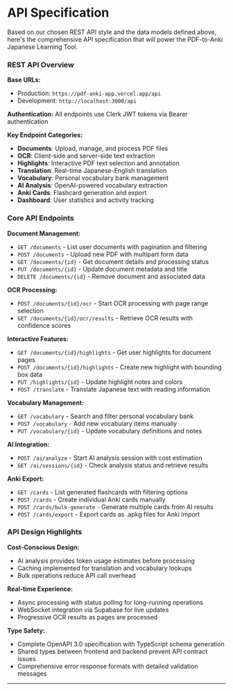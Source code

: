 # API Specification

Based on our chosen REST API style and the data models defined above, here's the comprehensive API specification that will power the PDF-to-Anki Japanese Learning Tool.

### REST API Overview

**Base URLs:**
- Production: `https://pdf-anki-app.vercel.app/api`
- Development: `http://localhost:3000/api`

**Authentication:** All endpoints use Clerk JWT tokens via Bearer authentication

**Key Endpoint Categories:**
- **Documents**: Upload, manage, and process PDF files
- **OCR**: Client-side and server-side text extraction
- **Highlights**: Interactive PDF text selection and annotation
- **Translation**: Real-time Japanese-English translation
- **Vocabulary**: Personal vocabulary bank management
- **AI Analysis**: OpenAI-powered vocabulary extraction
- **Anki Cards**: Flashcard generation and export
- **Dashboard**: User statistics and activity tracking

### Core API Endpoints

**Document Management:**
- `GET /documents` - List user documents with pagination and filtering
- `POST /documents` - Upload new PDF with multipart form data
- `GET /documents/{id}` - Get document details and processing status
- `PUT /documents/{id}` - Update document metadata and title
- `DELETE /documents/{id}` - Remove document and associated data

**OCR Processing:**
- `POST /documents/{id}/ocr` - Start OCR processing with page range selection
- `GET /documents/{id}/ocr/results` - Retrieve OCR results with confidence scores

**Interactive Features:**
- `GET /documents/{id}/highlights` - Get user highlights for document pages
- `POST /documents/{id}/highlights` - Create new highlight with bounding box data
- `PUT /highlights/{id}` - Update highlight notes and colors
- `POST /translate` - Translate Japanese text with reading information

**Vocabulary Management:**
- `GET /vocabulary` - Search and filter personal vocabulary bank
- `POST /vocabulary` - Add new vocabulary items manually
- `PUT /vocabulary/{id}` - Update vocabulary definitions and notes

**AI Integration:**
- `POST /ai/analyze` - Start AI analysis session with cost estimation
- `GET /ai/sessions/{id}` - Check analysis status and retrieve results

**Anki Export:**
- `GET /cards` - List generated flashcards with filtering options
- `POST /cards` - Create individual Anki cards manually
- `POST /cards/bulk-generate` - Generate multiple cards from AI results
- `POST /cards/export` - Export cards as .apkg files for Anki import

### API Design Highlights

**Cost-Conscious Design:**
- AI analysis provides token usage estimates before processing
- Caching implemented for translation and vocabulary lookups
- Bulk operations reduce API call overhead

**Real-time Experience:**
- Async processing with status polling for long-running operations
- WebSocket integration via Supabase for live updates
- Progressive OCR results as pages are processed

**Type Safety:**
- Complete OpenAPI 3.0 specification with TypeScript schema generation
- Shared types between frontend and backend prevent API contract issues
- Comprehensive error response formats with detailed validation messages

---
